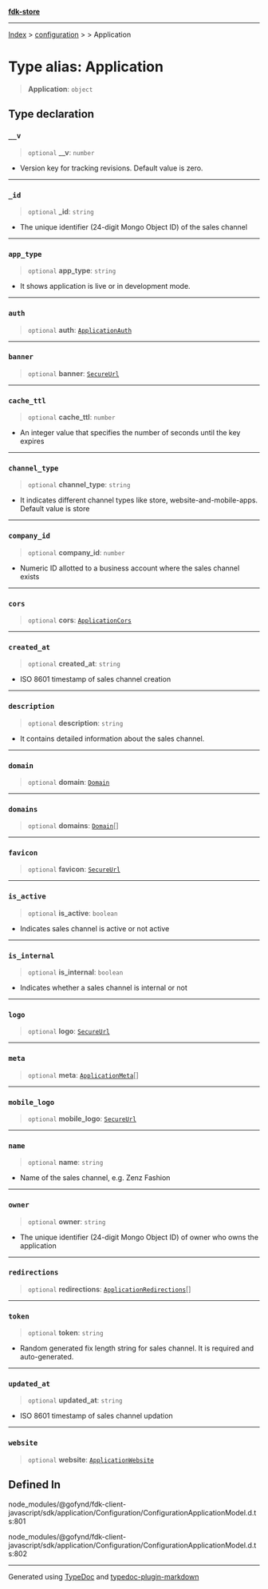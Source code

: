 [**fdk-store**](../../../README.md)
***

[Index](../../../API.md) > [configuration](../../README.md) > [<internal>](../README.md) > Application

# Type alias: Application

> **Application**: `object`

## Type declaration

### `__v`

> `optional` **\_\_v**: `number`

- Version key for tracking revisions. Default value is zero.

***

### `_id`

> `optional` **\_id**: `string`

- The unique identifier (24-digit Mongo Object ID)
of the sales channel

***

### `app_type`

> `optional` **app\_type**: `string`

- It shows application is live or in development mode.

***

### `auth`

> `optional` **auth**: [`ApplicationAuth`](type-alias.ApplicationAuth.md)

***

### `banner`

> `optional` **banner**: [`SecureUrl`](type-alias.SecureUrl.md)

***

### `cache_ttl`

> `optional` **cache\_ttl**: `number`

- An integer value that specifies the number
of seconds until the key expires

***

### `channel_type`

> `optional` **channel\_type**: `string`

- It indicates different channel types like
store, website-and-mobile-apps. Default value is store

***

### `company_id`

> `optional` **company\_id**: `number`

- Numeric ID allotted to a business account
where the sales channel exists

***

### `cors`

> `optional` **cors**: [`ApplicationCors`](type-alias.ApplicationCors.md)

***

### `created_at`

> `optional` **created\_at**: `string`

- ISO 8601 timestamp of sales channel creation

***

### `description`

> `optional` **description**: `string`

- It contains detailed information about the
sales channel.

***

### `domain`

> `optional` **domain**: [`Domain`](type-alias.Domain.md)

***

### `domains`

> `optional` **domains**: [`Domain`](type-alias.Domain.md)[]

***

### `favicon`

> `optional` **favicon**: [`SecureUrl`](type-alias.SecureUrl.md)

***

### `is_active`

> `optional` **is\_active**: `boolean`

- Indicates sales channel is active or not active

***

### `is_internal`

> `optional` **is\_internal**: `boolean`

- Indicates whether a sales channel is
internal or not

***

### `logo`

> `optional` **logo**: [`SecureUrl`](type-alias.SecureUrl.md)

***

### `meta`

> `optional` **meta**: [`ApplicationMeta`](type-alias.ApplicationMeta.md)[]

***

### `mobile_logo`

> `optional` **mobile\_logo**: [`SecureUrl`](type-alias.SecureUrl.md)

***

### `name`

> `optional` **name**: `string`

- Name of the sales channel, e.g. Zenz Fashion

***

### `owner`

> `optional` **owner**: `string`

- The unique identifier (24-digit Mongo Object ID)
of owner who owns the application

***

### `redirections`

> `optional` **redirections**: [`ApplicationRedirections`](type-alias.ApplicationRedirections.md)[]

***

### `token`

> `optional` **token**: `string`

- Random generated fix length string for sales
channel. It is required and auto-generated.

***

### `updated_at`

> `optional` **updated\_at**: `string`

- ISO 8601 timestamp of sales channel updation

***

### `website`

> `optional` **website**: [`ApplicationWebsite`](type-alias.ApplicationWebsite.md)

## Defined In

node\_modules/@gofynd/fdk-client-javascript/sdk/application/Configuration/ConfigurationApplicationModel.d.ts:801

node\_modules/@gofynd/fdk-client-javascript/sdk/application/Configuration/ConfigurationApplicationModel.d.ts:802

***
Generated using [TypeDoc](https://typedoc.org/) and [typedoc-plugin-markdown](https://www.npmjs.com/package/typedoc-plugin-markdown)
